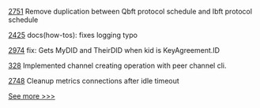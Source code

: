 
[2751](https://github.com/hyperledger/besu/pull/2751) Remove duplication between Qbft protocol schedule and Ibft protocol schedule

[2425](https://github.com/hyperledger/indy-sdk/pull/2425) docs(how-tos): fixes logging typo

[2974](https://github.com/hyperledger/aries-framework-go/pull/2974) fix: Gets MyDID and TheirDID when kid is KeyAgreement.ID

[328](https://github.com/hyperledger/cello/pull/328) Implemented channel creating operation with peer channel cli.

[2748](https://github.com/hyperledger/besu/pull/2748) Cleanup metrics connections after idle timeout


[See more >>>](https://start-here.hyperledger.org/pull-requests)
